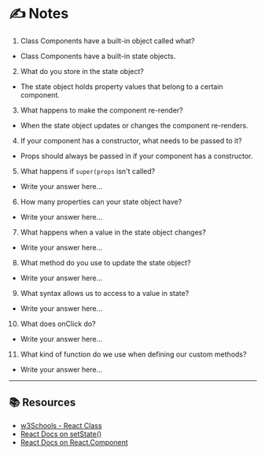 # ✍️ Notes
1. Class Components have a built-in object called what?
  - Class Components have a built-in state objects. 

2. What do you store in the state object?
  - The state object holds property values that belong to a certain component. 

3. What happens to make the component re-render?
  - When the state object updates or changes the component re-renders. 

4. If your component has a constructor, what needs to be passed to it?
  - Props should always be passed in if your component has a constructor. 

5. What happens if `super(props` isn't called?
  - Write your answer here...

6. How many properties can your state object have?
 - Write your answer here...

7. What happens when a value in the state object changes?
  - Write your answer here...

8. What method do you use to update the state object?
  - Write your answer here...

9. What syntax allows us to access to a value in state?
  - Write your answer here...

10. What does onClick do?
  - Write your answer here...

11. What kind of function do we use when defining our custom methods?
  - Write your answer here...

---

## 📚 Resources 
- [w3Schools - React Class](https://www.w3schools.com/REACT/react_class.asp)
- [React Docs on setState()](https://reactjs.org/docs/react-component.html#setstate)
- [React Docs on React.Component](https://reactjs.org/docs/react-component.html)